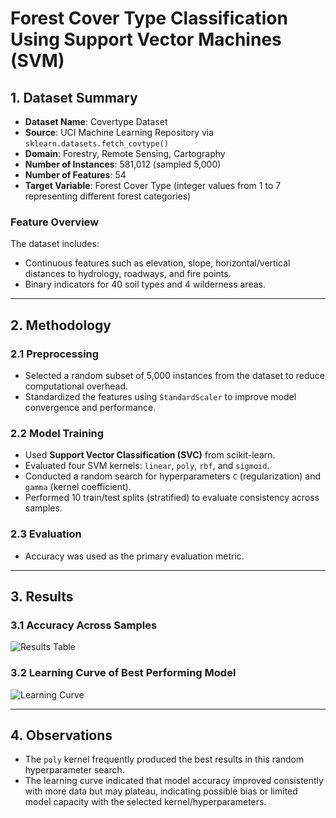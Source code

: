 # Forest Cover Type Classification Using Support Vector Machines (SVM)

## 1. Dataset Summary

- **Dataset Name**: Covertype Dataset  
- **Source**: UCI Machine Learning Repository via `sklearn.datasets.fetch_covtype()`
- **Domain**: Forestry, Remote Sensing, Cartography
- **Number of Instances**: 581,012 (sampled 5,000)
- **Number of Features**: 54  
- **Target Variable**: Forest Cover Type (integer values from 1 to 7 representing different forest categories)

### Feature Overview

The dataset includes:
- Continuous features such as elevation, slope, horizontal/vertical distances to hydrology, roadways, and fire points.
- Binary indicators for 40 soil types and 4 wilderness areas.

---

## 2. Methodology

### 2.1 Preprocessing

- Selected a random subset of 5,000 instances from the dataset to reduce computational overhead.
- Standardized the features using `StandardScaler` to improve model convergence and performance.

### 2.2 Model Training

- Used **Support Vector Classification (SVC)** from scikit-learn.
- Evaluated four SVM kernels: `linear`, `poly`, `rbf`, and `sigmoid`.
- Conducted a random search for hyperparameters `C` (regularization) and `gamma` (kernel coefficient).
- Performed 10 train/test splits (stratified) to evaluate consistency across samples.

### 2.3 Evaluation

- Accuracy was used as the primary evaluation metric.

---

## 3. Results

### 3.1 Accuracy Across Samples

![Results Table](results_table.png)

### 3.2 Learning Curve of Best Performing Model

![Learning Curve](convergence_graph.png)

---

## 4. Observations

- The `poly` kernel frequently produced the best results in this random hyperparameter search.
- The learning curve indicated that model accuracy improved consistently with more data but may plateau, indicating possible bias or limited model capacity with the selected kernel/hyperparameters.

